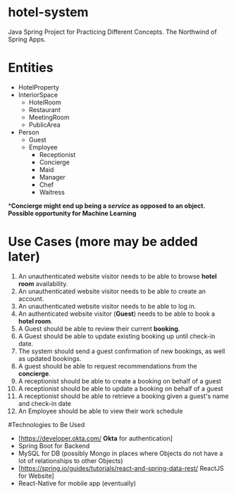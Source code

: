 # hotel-system
Java Spring Project for Practicing Different Concepts. The Northwind of Spring Apps.

# Entities
* HotelProperty
* InteriorSpace
  * HotelRoom
  * Restaurant
  * MeetingRoom
  * PublicArea
* Person
  * Guest
  * Employee
    * Receptionist
    * Concierge
    * Maid
    * Manager
    * Chef
    * Waitress
    
***Concierge might end up being a *service* as opposed to an object. Possible opportunity for Machine Learning**
# Use Cases (more may be added later)
1. An unauthenticated website visitor needs to be able to browse **hotel room** availability.
2. An unauthenticated website visitor needs to be able to create an account.
2. An unauthenticated website visitor needs to be able to log in.
3. An authenticated website visitor (**Guest**) needs to be able to book a **hotel room**.
4. A Guest should be able to review their current **booking**.
5. A Guest should be able to update existing booking up until check-in date.  
6. The system should send a guest confirmation of new bookings, as well as updated bookings.
7. A guest should be able to request recommendations from the **concierge**.
8. A receptionist should be able to create a booking on behalf of a guest
9. A receptionist should be able to update a booking on behalf of a guest
10. A receptionist should be able to retrieve a booking given a guest's name and check-in date
11. An Employee should be able to view their work schedule

#Technologies to Be Used
* [https://developer.okta.com/ **Okta** for authentication]
* Spring Boot for Backend
* MySQL for DB (possibly Mongo in places where Objects do not have a lot of relationships to other Objects)
* [https://spring.io/guides/tutorials/react-and-spring-data-rest/ ReactJS for Website]
* React-Native for mobile app (eventually)

